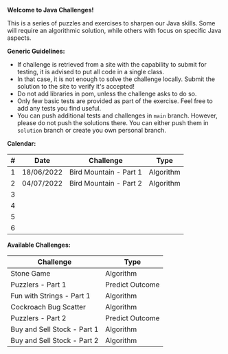 **Welcome to Java Challenges!**

This is a series of puzzles and exercises to sharpen our Java skills. Some will require an algorithmic solution, while
others with focus on specific Java aspects.

**Generic Guidelines:**

- If challenge is retrieved from a site with the capability to submit for testing, it is advised to put all code in a
  single class.
- In that case, it is not enough to solve the challenge locally. Submit the solution to the site to verify it's
  accepted!
- Do not add libraries in pom, unless the challenge asks to do so.
- Only few basic tests are provided as part of the exercise. Feel free to add any tests you find useful.
- You can push additional tests and challenges in `main` branch. However, please do not push the solutions there. You
  can either push them in `solution` branch or create you own personal branch.

**Calendar:**

| #   | Date       | Challenge                   | Type            |
|-----|------------|-----------------------------|-----------------|
| 1   | 18/06/2022 | Bird Mountain - Part 1      | Algorithm       |
| 2   | 04/07/2022 | Bird Mountain - Part 2      | Algorithm       |
| 3   |            |                             |                 |
| 4   |            |                             |                 |
| 5   |            |                             |                 |
| 6   |            |                             |                 |

**Available Challenges:**

| Challenge                   | Type            |
|-----------------------------|-----------------|
| Stone Game                  | Algorithm       |
| Puzzlers - Part 1           | Predict Outcome |
| Fun with Strings - Part 1   | Algorithm       |
| Cockroach Bug Scatter       | Algorithm       |
| Puzzlers - Part 2           | Predict Outcome |
| Buy and Sell Stock - Part 1 | Algorithm       |
 | Buy and Sell Stock - Part 2 | Algorithm       |
